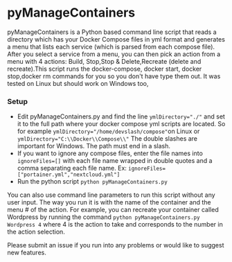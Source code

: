 # pyManageContainers

pyManageContainers is a Python based command line script that reads a directory which has your Docker Compose files in yml format and generates a menu that lists each service (which is parsed from each compose file). After you select a service from a menu, you can then pick an action from a menu with 4 actions: Build, Stop,Stop & Delete,Recreate (delete and recreate).This script runs the docker-compose, docker start, docker stop,docker rm commands for you so you don't have type them out. It was tested on Linux but should work on Windows too,

### Setup

- Edit pyManageContainers.py and find the line `ymlDirectory="./"` and set it to the full path where your docker compose yml scripts are located. So for example `ymlDirectory="/home/devslash/compose"`on Linux or `ymlDirectory="C:\\Docker\\Compose\\"` The double slashes are important for Windows. The path must end in a slash.
- If you want to ignore any compose files, enter the file names into `ignoreFiles=[]` with each file name wrapped in double quotes and a comma separating each file name. Ex: `ignoreFiles=["portainer.yml","nextcloud.yml"]`
- Run the python script `python pyManageContainers.py`

You can also use command line parameters to run this script without any user input. The way you run it is with the name of the container and the menu # of the action. For example, you can recreate your container called Wordpress by running the command `python pyManageContainers.py Wordpress 4` where 4 is the action to take and corresponds to the number in the action selection.

Please submit an issue if you run into any problems or would like to suggest new features. 
